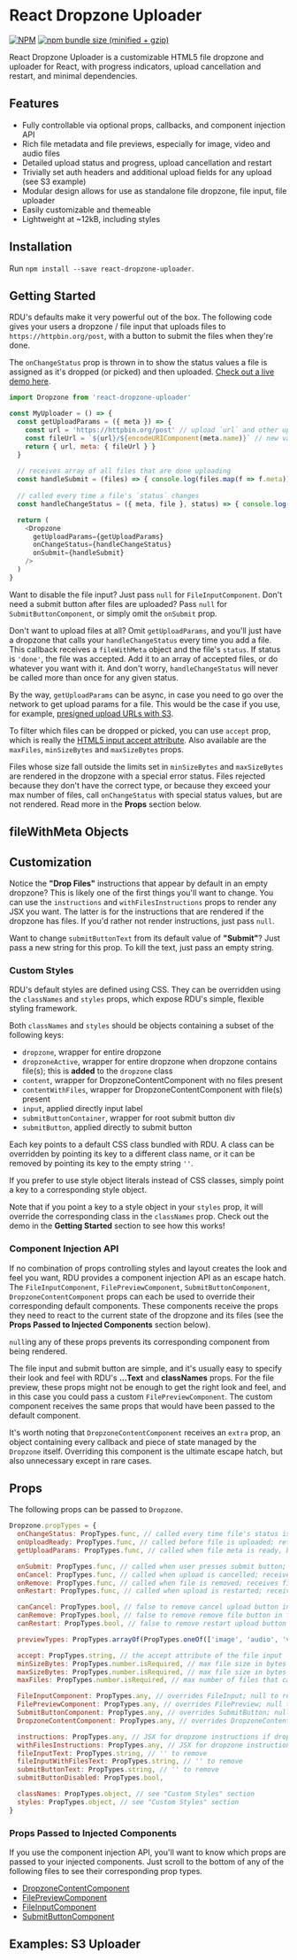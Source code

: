 # React Dropzone Uploader


[![NPM](https://img.shields.io/npm/v/react-dropzone-uploader.svg)](https://www.npmjs.com/package/react-dropzone-uploader)
[![npm bundle size (minified + gzip)](https://img.shields.io/bundlephobia/minzip/react-dropzone-uploader.svg)](https://www.npmjs.com/package/react-dropzone-uploader)

React Dropzone Uploader is a customizable HTML5 file dropzone and uploader for React, with progress indicators, upload cancellation and restart, and minimal dependencies.


## Features
- Fully controllable via optional props, callbacks, and component injection API 
- Rich file metadata and file previews, especially for image, video and audio files
- Detailed upload status and progress, upload cancellation and restart
- Trivially set auth headers and additional upload fields for any upload (see S3 example)
- Modular design allows for use as standalone file dropzone, file input, file uploader
- Easily customizable and themeable
- Lightweight at ~12kB, including styles


## Installation
Run `npm install --save react-dropzone-uploader`.


## Getting Started
RDU's defaults make it very powerful out of the box. The following code gives your users a dropzone / file input that uploads files to `https://httpbin.org/post`, with a button to submit the files when they're done.

The `onChangeStatus` prop is thrown in to show the status values a file is assigned as it's dropped (or picked) and then uploaded. [Check out a live demo here](https://codepen.io/kylebebak/pen/wYRNzY/?editors=0110).

~~~js
import Dropzone from 'react-dropzone-uploader'

const MyUploader = () => {
  const getUploadParams = ({ meta }) => {
    const url = 'https://httpbin.org/post' // upload `url` and other upload params can be a function of file meta
    const fileUrl = `${url}/${encodeURIComponent(meta.name)}` // new values can be merged into file meta
    return { url, meta: { fileUrl } }
  }
  
  // receives array of all files that are done uploading
  const handleSubmit = (files) => { console.log(files.map(f => f.meta)) }
  
  // called every time a file's `status` changes
  const handleChangeStatus = ({ meta, file }, status) => { console.log(status, meta, file) }

  return (
    <Dropzone
      getUploadParams={getUploadParams}
      onChangeStatus={handleChangeStatus}
      onSubmit={handleSubmit}
    />
  )
}
~~~

Want to disable the file input? Just pass `null` for `FileInputComponent`. Don't need a submit button after files are uploaded? Pass `null` for `SubmitButtonComponent`, or simply omit the `onSubmit` prop.

Don't want to upload files at all? Omit `getUploadParams`, and you'll just have a dropzone that calls your `handleChangeStatus` every time you add a file. This callback receives a `fileWithMeta` object and the file's `status`. If status is `'done'`, the file was accepted. Add it to an array of accepted files, or do whatever you want with it. And don't worry, `handleChangeStatus` will never be called more than once for any given status.

By the way, `getUploadParams` can be async, in case you need to go over the network to get upload params for a file. This would be the case if you use, for example, [presigned upload URLs with S3](https://docs.aws.amazon.com/AmazonS3/latest/dev/PresignedUrlUploadObject.html).

To filter which files can be dropped or picked, you can use `accept` prop, which is really the [HTML5 input accept attribute](https://developer.mozilla.org/en-US/docs/Web/HTML/Element/input/file#Limiting_accepted_file_types). Also available are the `maxFiles`, `minSizeBytes` and `maxSizeBytes` props.

Files whose size fall outside the limits set in `minSizeBytes` and `maxSizeBytes` are rendered in the dropzone with a special error status. Files rejected because they don't have the correct type, or because they exceed your max number of files, call `onChangeStatus` with special status values, but are not rendered. Read more in the __Props__ section below.


## fileWithMeta Objects


## Customization
Notice the __"Drop Files"__ instructions that appear by default in an empty dropzone? This is likely one of the first things you'll want to change. You can use the `instructions` and `withFilesInstructions` props to render any JSX you want. The latter is for the instructions that are rendered if the dropzone has files. If you'd rather not render instructions, just pass `null`.

Want to change `submitButtonText` from its default value of __"Submit"__? Just pass a new string for this prop. To kill the text, just pass an empty string.


### Custom Styles
RDU's default styles are defined using CSS. They can be overridden using the `classNames` and `styles` props, which expose RDU's simple, flexible styling framework.

Both `classNames` and `styles` should be objects containing a subset of the following keys:

- `dropzone`, wrapper for entire dropzone
- `dropzoneActive`, wrapper for entire dropzone when dropzone contains file(s); this is __added__ to the `dropzone` class
- `content`, wrapper for DropzoneContentComponent with no files present
- `contentWithFiles`, wrapper for DropzoneContentComponent with file(s) present
- `input`, applied directly input label
- `submitButtonContainer`, wrapper for root submit button div
- `submitButton`, applied directly to submit button

Each key points to a default CSS class bundled with RDU. A class can be overridden by pointing its key to a different class name, or it can be removed by pointing its key to the empty string `''`.

If you prefer to use style object literals instead of CSS classes, simply point a key to a corresponding style object.

Note that if you point a key to a style object in your `styles` prop, it will override the corresponding class in the `classNames` prop. Check out the demo in the __Getting Started__ section to see how this works!


### Component Injection API
If no combination of props controlling styles and layout creates the look and feel you want, RDU provides a component injection API as an escape hatch. The `FileInputComponent`, `FilePreviewComponent`, `SubmitButtonComponent`, `DropzoneContentComponent` props can each be used to override their corresponding default components. These components receive the props they need to react to the current state of the dropzone and its files (see the __Props Passed to Injected Components__ section below).

`null`ing any of these props prevents its corresponding component from being rendered. 

The file input and submit button are simple, and it's usually easy to specify their look and feel with RDU's __...Text__ and __classNames__ props. For the file preview, these props might not be enough to get the right look and feel, and in this case you could pass a custom `FilePreviewComponent`. The custom component receives the same props that would have been passed to the default component.

It's worth noting that `DropzoneContentComponent` receives an `extra` prop, an object containing every callback and piece of state managed by the `Dropzone` itself. Overriding this component is the ultimate escape hatch, but also unnecessary except in rare cases.


## Props
The following props can be passed to `Dropzone`.

~~~js
Dropzone.propTypes = {
  onChangeStatus: PropTypes.func, // called every time file's status is changed (fileWithMeta.meta.status); possible status values are {'rejected_file_type', 'rejected_max_files', 'preparing', 'error_file_size', 'uploading', 'error_upload_params', 'aborted', 'error_upload', 'headers_received', 'done'}
  onUploadReady: PropTypes.func, // called before file is uploaded; returning `{ delayUpload: true }` from this callback delays upload until fileWithMeta object's triggerUpload function is called
  getUploadParams: PropTypes.func, // called when file meta is ready, before upload; should return { fields (object), headers (object), meta (object), method (string), url (string) }

  onSubmit: PropTypes.func, // called when user presses submit button; receives array of `fileWithMeta` objects whose status is 'headers_received' or 'done'
  onCancel: PropTypes.func, // called when upload is cancelled; receives fileWithMeta object
  onRemove: PropTypes.func, // called when file is removed; receives fileWithMeta object
  onRestart: PropTypes.func, // called when upload is restarted; receives fileWithMeta object

  canCancel: PropTypes.bool, // false to remove cancel upload button in file preview
  canRemove: PropTypes.bool, // false to remove remove file button in file preview
  canRestart: PropTypes.bool, // false to remove restart upload button in file preview

  previewTypes: PropTypes.arrayOf(PropTypes.oneOf(['image', 'audio', 'video'])), // generate rich previews for these file types

  accept: PropTypes.string, // the accept attribute of the file input
  minSizeBytes: PropTypes.number.isRequired, // max file size in bytes (1024 * 1024 is 1MB)
  maxSizeBytes: PropTypes.number.isRequired, // max file size in bytes (1024 * 1024 is 1MB)
  maxFiles: PropTypes.number.isRequired, // max number of files that can be tracked and rendered by a given dropzone

  FileInputComponent: PropTypes.any, // overrides FileInput; null to remove
  FilePreviewComponent: PropTypes.any, // overrides FilePreview; null to remove
  SubmitButtonComponent: PropTypes.any, // overrides SubmitButton; null to remove
  DropzoneContentComponent: PropTypes.any, // overrides DropzoneContent; null to remove

  instructions: PropTypes.any, // JSX for dropzone instructions if dropzone contains no files; null to remove
  withFilesInstructions: PropTypes.any, // JSX for dropzone instructions if dropzone contains file(s); null to remove
  fileInputText: PropTypes.string, // '' to remove
  fileInputWithFilesText: PropTypes.string, // '' to remove
  submitButtonText: PropTypes.string, // '' to remove
  submitButtonDisabled: PropTypes.bool,

  classNames: PropTypes.object, // see "Custom Styles" section
  styles: PropTypes.object, // see "Custom Styles" section
}
~~~


### Props Passed to Injected Components
If you use the component injection API, you'll want to know which props are passed to your injected components. Just scroll to the bottom of any of the following files to see their corresponding prop types.

- [DropzoneContentComponent](./blob/master/src/DropzoneContent.js)
- [FilePreviewComponent](./blob/master/src/FilePreview.js)
- [FileInputComponent](./blob/master/src/FileInput.js)
- [SubmitButtonComponent](./blob/master/src/SubmitButton.js)


## Examples: S3 Uploader
